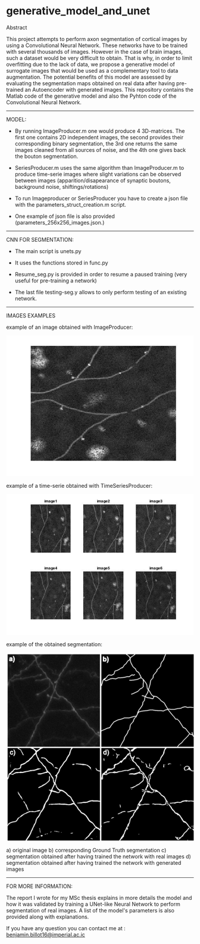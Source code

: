 # generative_model_and_unet



Abstract

This project attempts to perform axon segmentation of cortical images by using a Convolutional Neural Network. These networks have to be trained with several thousands of images. However in the case of brain images, such a dataset would be very difficult to obtain. That is why, in order to limit overfitting due to the lack of data, we propose a generative model of surrogate images that would be used as a complementary tool to data augmentation. The potential benefits of this model are assessed by evaluating the segmentation maps obtained on real data after having pre-trained an Autoencoder with generated images. This repository contains the Matlab code of the generative model and also the Pyhton code of the Convolutional Neural Network. 

----------------

MODEL:

- By running ImageProducer.m one would produce 4 3D-matrices. The first one contains 2D independent images, the second provides their corresponding binary segmentation, the 3rd one returns the same images cleaned from all sources of noise, and the 4th one gives back the bouton segmentation.

- SeriesProducer.m uses the same algorithm than ImageProducer.m to produce time-serie images where slight variations can be observed between images (apparition/disapearance of synaptic boutons, background noise, shiftings/rotations)

- To run Imageproducer or SeriesProducer you have to create a json file with the parameters_struct_creation.m script. 

- One example of json file is also provided (parameters_256x256_images.json.)

----------------

CNN FOR SEGMENTATION:

- The main script is unets.py

- It uses the functions stored in func.py

- Resume_seg.py is provided in order to resume a paused training (very useful for pre-training a network)

- The last file testing-seg.y allows to only perform testing of an existing network.

----------------

IMAGES EXAMPLES

example of an image obtained with ImageProducer: 

![Alt text](images/single_image.png?raw=true "example of image obtained with ImageProducer")

example of a time-serie obtained with TimeSeriesProducer:

![Alt text](time-serie-images.png?raw=true "example of a time-serie obtained with TimeSeriesProducer")

example of the obtained segmentation:

![Alt text](predicted.png?raw=true "example of the obtained segmentation")

a) original image
b) corresponding Ground Truth segmentation
c) segmentation obtained after having trained the network with real images
d) segmentation obtained after having trained the network with generated images

----------------

FOR MORE INFORMATION:

The report I wrote for my MSc thesis explains in more details the model and how it was validated by training a UNet-like Neural Network to perform segmentation of real images. A list of the model's parameters is also provided along with explanations.

If you have any question you can contact me at : benjamin.billot16@imperial.ac.ic    

